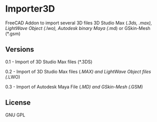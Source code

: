 # Importer3D
FreeCAD Addon to import several 3D files 3D Studio Max (*.3ds, *.max), LightWave Object (*.lwo), Autodesk binary Maya (*.md) or GSkin-Mesh (*.gsm)

## Versions
0.1 - Import of 3D Studio Max files (*.3DS)

0.2 - Import of 3D Studio Max files (*.MAX) and LightWave Object files (*.LWO)

0.3 - Import of  Autodesk Maya File (*.MD) and GSkin-Mesh (*.GSM)

## License
GNU GPL
